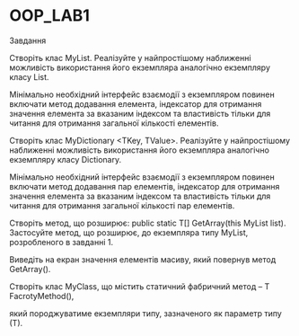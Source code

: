 # OOP_LAB1
Завдання


Створіть клас MyList<T>. Реалізуйте у найпростішому наближенні можливість використання його екземпляра аналогічно екземпляру класу List<T>.

Мінімально необхідний інтерфейс взаємодії з екземпляром повинен включати метод додавання елемента, індексатор для отримання значення елемента за вказаним індексом та властивість тільки для читання для отримання загальної кількості елементів.


Створіть клас MyDictionary <TKey, TValue>. Реалізуйте у найпростішому наближенні можливість використання його екземпляра аналогічно екземпляру класу Dictionary.

Мінімально необхідний інтерфейс взаємодії з екземпляром повинен включати метод додавання пар елементів, індексатор для отримання значення елемента за вказаним індексом та властивість тільки для читання для отримання загальної кількості пар елементів.


Створіть метод, що розширює: public static T[] GetArray(this MyList<T> list). Застосуйте метод, що розширює, до екземпляра типу MyList<T>, розробленого в завданні 1.

Виведіть на екран значення елементів масиву, який повернув метод GetArray().


Створіть клас MyClass, що містить статичний фабричний метод – T FacrotyMethod(),

який породжуватиме екземпляри типу, зазначеного як параметр типу (Т).
